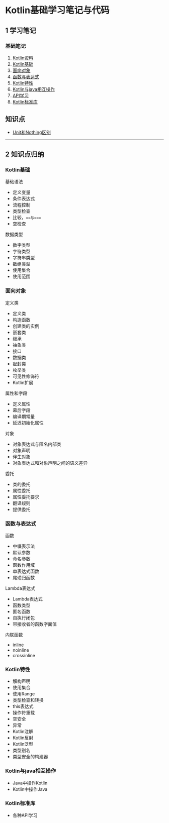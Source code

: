 # Kotlin基础学习笔记与代码

## 1 学习笔记

### 基础笔记

1. [Kotlin资料](note/00_Kotlin入门.md)
2. [Kotlin基础](note/01_Kotlin基础.md)
3. [面向对象](note/02_面向对象.md)
4. [函数与表达式](note/03_函数与lambda.md)
5. [Kotlin特性](note/04_Advance.md)
6. [Kotlin与java相互操作](note/05_与Java互相操作.md)
7. [API学习](note/API.md)
8. [Kotlin标准库](note/Kotlin标准库.md) 

## 知识点

- [Unit和Nothing区别](note/Unit和Nothing.md)


---
## 2 知识点归纳

### Kotlin基础

基础语法

   - 定义变量
   - 条件表达式
   - 流程控制
   - 类型检查
   - 比较，`==与===`
   - 空检查

数据类型

   - 数字类型
   - 字符类型
   - 字符串类型
   - 数组类型
   - 使用集合
   - 使用范围


###  面向对象

定义类
   
  - 定义类
  - 构造函数
  - 创建类的实例
  - 嵌套类
  - 继承
  - 抽象类
  - 接口
  - 数据类
  - 密封类
  - 枚举类
  - 可见性修饰符
  - Kotlin扩展

属性和字段
 
   - 定义属性
   - 幕后字段
   - 编译期常量
   - 延迟初始化属性

对象
 
   - 对象表达式与匿名内部类
   - 对象声明
   - 伴生对象
   - 对象表达式和对象声明之间的语义差异

委托

   - 类的委托
   - 属性委托
   - 属性委托要求
   - 翻译规则
   - 提供委托

###  函数与表达式

函数

   - 中缀表示法
   - 默认参数
   - 命名参数
   - 函数作用域
   - 单表达式函数
   - 尾递归函数

Lambda表达式

   - Lambda表达式
   - 函数类型
   - 匿名函数
   - 自执行闭包
   - 带接收者的函数字面值
   
内联函数

   - inline
   - noinline
   - crossinline

###  Kotlin特性

- 解构声明
- 使用集合
- 使用Range
- 类型检查和转换
- this表达式
- 操作符重载
- 空安全
- 异常
- Kotlin注解
- Kotlin反射
- Kotlin泛型
- 类型别名
- 类型安全的构建器

###  Kotlin与java相互操作

- Java中操作Kotlin
- Kotlin中操作Java

###  Kotlin标准库

- 各种API学习

 

